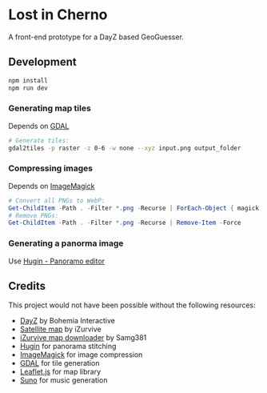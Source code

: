 # Lost in Cherno

A front-end prototype for a DayZ based GeoGuesser.

## Development

```bash
npm install
npm run dev
```

### Generating map tiles

Depends on [GDAL](https://gdal.org/)

```bash
# Generate tiles:
gdal2tiles -p raster -z 0-6 -w none --xyz input.png output_folder
```

### Compressing images

Depends on [ImageMagick](https://imagemagick.org/)

```powershell
# Convert all PNGs to WebP:
Get-ChildItem -Path . -Filter *.png -Recurse | ForEach-Object { magick convert $_.FullName -quality 90 "$($_.DirectoryName)\$($_.BaseName).webp" }
# Remove PNGs:
Get-ChildItem -Path . -Filter *.png -Recurse | Remove-Item -Force
```

### Generating a panorma image

Use [Hugin - Panoramo editor](https://hugin.sourceforge.io/)

## Credits

This project would not have been possible without the following resources:

- [DayZ](https://dayz.com/) by Bohemia Interactive
- [Satellite map](https://dayz.ginfo.gg/) by iZurvive
- [iZurvive map downloader](https://github.com/Samg381/DayZ-Map-DL) by Samg381
- [Hugin](https://hugin.sourceforge.io/) for panorama stitching
- [ImageMagick](https://imagemagick.org/) for image compression
- [GDAL](https://gdal.org/) for tile generation
- [Leaflet.js](https://leafletjs.com/) for map library
- [Suno](https://suno.com/) for music generation
